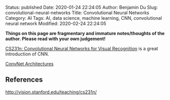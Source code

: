 Status: published
Date: 2020-01-24 22:24:05
Author: Benjamin Du
Slug: convolutional-neural-networks
Title: Convolutional Neural Networks
Category: AI
Tags: AI, data science, machine learning, CNN, convolutional neural network
Modified: 2020-02-24 22:24:05

**Things on this page are fragmentary and immature notes/thoughts of the author. Please read with your own judgement!**

[CS231n: Convolutional Neural Networks for Visual Recognition](http://cs231n.github.io/convolutional-networks/)
is a great introduction of CNN.

[ConvNet Architectures](http://cs231n.github.io/convolutional-networks/#convnet-architectures)


## References

http://vision.stanford.edu/teaching/cs231n/